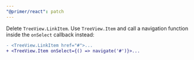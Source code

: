 ```yaml
---
"@primer/react": patch
---
```


Delete `TreeView.LinkItem`. Use `TreeView.Item` and call a navigation function inside the `onSelect` callback instead:

```diff
- <TreeView.LinkItem href="#">...
+ <TreeView.Item onSelect={() => navigate('#')}>...
```
